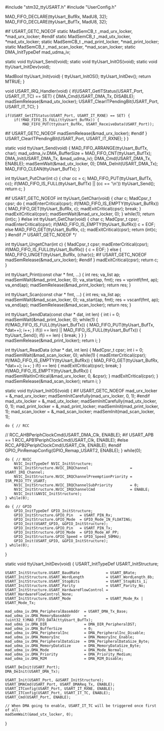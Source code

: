 #include "stm32_ttyUSART.h"
#include "UserConfig.h"

MAD_FIFO_DECLARE(ttyUsart_BufRx, MadU8, 32);
MAD_FIFO_DECLARE(ttyUsart_BufTx, MadU8, 32);

#if USART_GETC_NOEOF
static MadSemCB_t       _mad_urx_locker,   *mad_urx_locker;
#endif
static MadSemCB_t       _mad_utx_locker,   *mad_utx_locker;
static MadSemCB_t       _mad_print_locker, *mad_print_locker;
static MadSemCB_t       _mad_scan_locker,  *mad_scan_locker;
static DMA_InitTypeDef  mad_udma_iv;

static void ttyUsart_Send(void);
static void ttyUsart_InitOS(void);
static void ttyUsart_InitDev(void);

MadBool ttyUsart_Init(void)
{
    ttyUsart_InitOS();
    ttyUsart_InitDev();
    return MTRUE;
}

void USART_IRQ_Handler(void)
{
    if(USART_GetITStatus(USART_Port, USART_IT_TC) == SET) {
        DMA_Cmd(USART_DMA_Tx, DISABLE);
        madSemRelease(&mad_utx_locker);
        USART_ClearITPendingBit(USART_Port, USART_IT_TC);
    }
    
    if(USART_GetITStatus(USART_Port, USART_IT_RXNE) == SET) {
        if(!MAD_FIFO_IS_FULL(ttyUsart_BufRx)) {
            MAD_FIFO_PUT(ttyUsart_BufRx, USART_ReceiveData(USART_Port));
#if USART_GETC_NOEOF
            madSemRelease(&mad_urx_locker);
#endif
        }
        USART_ClearITPendingBit(USART_Port, USART_IT_RXNE);
    }
}

static void ttyUsart_Send(void)
{
    MAD_FIFO_ARRANGE(ttyUsart_BufTx, char);
    mad_udma_iv.DMA_BufferSize = MAD_FIFO_CNT(ttyUsart_BufTx);
    DMA_Init(USART_DMA_Tx, &mad_udma_iv);
    DMA_Cmd(USART_DMA_Tx, ENABLE);
    madSemWait(&mad_utx_locker, 0);
    DMA_DeInit(USART_DMA_Tx);
    MAD_FIFO_CLEAN(ttyUsart_BufTx);
}

int ttyUsart_PutChar(int c)
{
    char cc = c;
    MAD_FIFO_PUT(ttyUsart_BufTx, cc);
    if(MAD_FIFO_IS_FULL(ttyUsart_BufTx) || (cc == '\n'))
        ttyUsart_Send();
    return c;
}

#if USART_GETC_NOEOF
int ttyUsart_GetChar(void)
{
    char c;
    MadCpsr_t cpsr;
    do {
        madEnterCritical(cpsr);
        if(!MAD_FIFO_IS_EMPTY(ttyUsart_BufRx)) {
            MAD_FIFO_GET(ttyUsart_BufRx, c);
            madExitCritical(cpsr);
            break;
        }
        madExitCritical(cpsr);
        madSemWait(&mad_urx_locker, 0);
    } while(1);
    return (int)c;
}
#else
int ttyUsart_GetChar(void)
{
    char c;
    MadCpsr_t cpsr;
    madEnterCritical(cpsr);
    if(MAD_FIFO_IS_EMPTY(ttyUsart_BufRx))
        c = EOF;
    else
        MAD_FIFO_GET(ttyUsart_BufRx, c);
    madExitCritical(cpsr);
    return (int)c;
}
#endif /* USART_GETC_NOEOF */

int ttyUsart_UngetChar(int c)
{
    MadCpsr_t cpsr;
    madEnterCritical(cpsr);
    if(MAD_FIFO_IS_FULL(ttyUsart_BufRx)) {
        c = EOF;
    } else {
        MAD_FIFO_UNGET(ttyUsart_BufRx, (char)c);
#if USART_GETC_NOEOF
        madSemRelease(&mad_urx_locker);
#endif
    }
    madExitCritical(cpsr);
    return c;
}

int ttyUsart_Print(const char * fmt, ...)
{
    int res;
    va_list ap;
    madSemWait(&mad_print_locker, 0);
    va_start(ap, fmt);
    res = vprintf(fmt, ap);
    va_end(ap);
    madSemRelease(&mad_print_locker);
    return res;
}

int ttyUsart_Scan(const char * fmt, ...)
{
    int res;
    va_list ap;
    madSemWait(&mad_scan_locker, 0);
    va_start(ap, fmt);
    res = vscanf(fmt, ap);
    va_end(ap);
    madSemRelease(&mad_scan_locker);
    return res;
}

int ttyUsart_SendData(const char * dat, int len)
{
    int i = 0;
    madSemWait(&mad_print_locker, 0);
    while(1) {
        if(!MAD_FIFO_IS_FULL(ttyUsart_BufTx)) {
            MAD_FIFO_PUT(ttyUsart_BufTx, *dat++);
            i++;
        }
        if((i == len) || MAD_FIFO_IS_FULL(ttyUsart_BufTx)) {
            ttyUsart_Send();
            if(i == len) {
                break;
            }
        }
    }
    madSemRelease(&mad_print_locker);
    return i;
}

int ttyUsart_ReadData (char * dat, int len)
{
    MadCpsr_t cpsr;
    int i = 0;
    madSemWait(&mad_scan_locker, 0);
    while(1) {
        madEnterCritical(cpsr);
        if(!MAD_FIFO_IS_EMPTY(ttyUsart_BufRx)) {
            MAD_FIFO_GET(ttyUsart_BufRx, *dat++);
            i++;
        }
        if(i == len) {
            madExitCritical(cpsr);
            break;
        }
        if(MAD_FIFO_IS_EMPTY(ttyUsart_BufRx)) {
            madSemWaitInCritical(&mad_urx_locker, 0, &cpsr);
        }
        madExitCritical(cpsr);
    }
    madSemRelease(&mad_scan_locker);
    return i;
}

static void ttyUsart_InitOS(void)
{
#if USART_GETC_NOEOF
    mad_urx_locker = &_mad_urx_locker;
    madSemInitCarefully(mad_urx_locker, 0, 1);
#endif
    mad_utx_locker = &_mad_utx_locker;
    madSemInitCarefully(mad_utx_locker, 0, 1);
    mad_print_locker = &_mad_print_locker;
    madSemInit(mad_print_locker, 1);
    mad_scan_locker = &_mad_scan_locker;
    madSemInit(mad_scan_locker, 1);
    
    do { // RCC
//      RCC_AHBPeriphClockCmd(USART_DMA_Clk, ENABLE);
#if USART_APB == 1
        RCC_APB1PeriphClockCmd(USART_Clk, ENABLE);
#else
        RCC_APB2PeriphClockCmd(USART_Clk, ENABLE);
#endif
        GPIO_PinRemapConfig(GPIO_Remap_USART2, ENABLE);
    } while(0);
    
    do { // NVIC
        NVIC_InitTypeDef NVIC_InitStructure;
        NVIC_InitStructure.NVIC_IRQChannel                   = USART_IRQ_Channel;
        NVIC_InitStructure.NVIC_IRQChannelPreemptionPriority = ISR_PRIO_TTY_USART;
        NVIC_InitStructure.NVIC_IRQChannelSubPriority        = 0;
        NVIC_InitStructure.NVIC_IRQChannelCmd                = ENABLE;
        NVIC_Init(&NVIC_InitStructure);
    } while(0);
    
    do { // GPIO
        GPIO_InitTypeDef GPIO_InitStructure;
        GPIO_InitStructure.GPIO_Pin   = USART_PIN_Rx;
        GPIO_InitStructure.GPIO_Mode  = GPIO_Mode_IN_FLOATING;
        GPIO_Init(USART_GPIO, &GPIO_InitStructure);
        GPIO_InitStructure.GPIO_Pin   = USART_PIN_Tx;
        GPIO_InitStructure.GPIO_Mode  = GPIO_Mode_AF_PP;
        GPIO_InitStructure.GPIO_Speed = GPIO_Speed_50MHz;
        GPIO_Init(USART_GPIO, &GPIO_InitStructure);
    } while(0);
}

static void ttyUsart_InitDev(void)
{
    USART_InitTypeDef USART_InitStructure;
    
    USART_InitStructure.USART_BaudRate            = USART_BRate;
    USART_InitStructure.USART_WordLength          = USART_WordLength_8b;
    USART_InitStructure.USART_StopBits            = USART_StopBits_1;
    USART_InitStructure.USART_Parity              = USART_Parity_No;
    USART_InitStructure.USART_HardwareFlowControl = USART_HardwareFlowControl_None;
    USART_InitStructure.USART_Mode                = USART_Mode_Rx | USART_Mode_Tx;
    
    mad_udma_iv.DMA_PeripheralBaseAddr  = USART_DMA_Tx_Base;
    mad_udma_iv.DMA_MemoryBaseAddr      = (uint32_t)MAD_FIFO_DATA(ttyUsart_BufTx);
    mad_udma_iv.DMA_DIR                 = DMA_DIR_PeripheralDST;
    mad_udma_iv.DMA_BufferSize          = 0;
    mad_udma_iv.DMA_PeripheralInc       = DMA_PeripheralInc_Disable;
    mad_udma_iv.DMA_MemoryInc           = DMA_MemoryInc_Enable;
    mad_udma_iv.DMA_PeripheralDataSize  = DMA_PeripheralDataSize_Byte;
    mad_udma_iv.DMA_MemoryDataSize      = DMA_MemoryDataSize_Byte;
    mad_udma_iv.DMA_Mode                = DMA_Mode_Normal;
    mad_udma_iv.DMA_Priority            = DMA_Priority_Medium;
    mad_udma_iv.DMA_M2M                 = DMA_M2M_Disable;
    
    USART_DeInit(USART_Port);
    DMA_DeInit(USART_DMA_Tx);
    
    USART_Init(USART_Port, &USART_InitStructure);
    USART_DMACmd(USART_Port, USART_DMAReq_Tx, ENABLE);
    USART_ITConfig(USART_Port, USART_IT_RXNE, ENABLE);
    USART_ITConfig(USART_Port, USART_IT_TC, ENABLE);
    USART_Cmd(USART_Port, ENABLE);
    
    // When DMA going to enable, USART_IT_TC will be triggered once first of all.
    madSemWait(&mad_utx_locker, 0);
}
